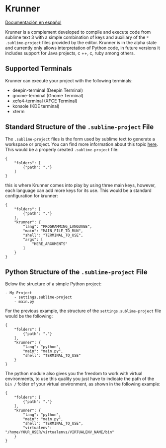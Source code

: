 
# Krunner

[Documentación en español](https://github.com/kershingf/krunner/blob/master/README.md)

Krunner is a complement developed to compile and execute code from sublime text 3 with a simple combination of keys and auxiliary of the `* .sublime-project` files provided by the editor.
Krunner is in the alpha state and currently only allows interpretation of Python code, in future versions it includes support for Java projects, c ++, c, ruby among others.

## Supported Terminals
Krunner can execute your project with the following terminals:

 - deepin-terminal (Deepin Terminal)
 - gnome-terminal (Gnome Terminal)
 - xcfe4-terminal (XFCE Terminal)
 - konsole (KDE terminal)
 - xterm

## Standard Structure of the `.sublime-project` File
The `.sublime-project` files is the form used by sublime text to generate a workspace or project. You can find more information about this topic [here](https://www.sublimetext.com/docs/3/projects.html). This would be a properly created `.sublime-project` file:

    {
		"folders": [
			{"path": "."}
		]
	}
this is where Krunner comes into play by using three main keys,
however, each language can add more keys for its use. This would be a standard configuration for krunner:

    {
		"folders": [
			{"path": "."}
	    ],
	    "krunner": {
		    "lang": "PROGRAMMING_LANGUAGE",
		    "main": "MAIN_FILE_TO_RUN",
		    "shell": "TERMINAL_TO_USE",
		    "args": [
		    	"HERE_ARGUMENTS"
		    ]
	    }
	}

## Python Structure of the `.sublime-project` File
Below the structure of a simple Python project:

    - My Project
	    - settings.sublime-project
	    - main.py
For the previous example, the structure of the `settings.sublime-project` file would be the following:

    {
		"folders": [
			{"path": "."}
	    ],
	    "krunner": {
		    "lang": "python",
		    "main": "main.py",
		    "shell": "TERMINAL_TO_USE"
	    }
    }
The python module also gives you the freedom to work with virtual environments, to use this quality you just have to indicate the path of the `bin /` folder of your virtual environment, as shown in the following example:

    {
		"folders": [
			{"path": "."}
	    ],
	    "krunner": {
		    "lang": "python",
		    "main": "main.py",
		    "shell": "TERMINAL_TO_USE",
		    "virtualenv": "/home/YOUR_USER/virtualenvs/VIRTUALENV_NAME/bin"
	    }
    }
